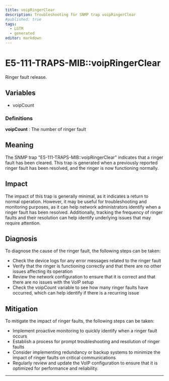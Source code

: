 ```yaml
---
title: voipRingerClear
description: Troubleshooting for SNMP trap voipRingerClear
#published: true
tags:
  - LGTM
  - generated
editor: markdown
---
```


# E5-111-TRAPS-MIB::voipRingerClear 

Ringer fault release. 


## Variables


  - voipCount 

### Definitions 


**voipCount** 
: The number of ringer fault 


## Meaning

The SNMP trap "E5-111-TRAPS-MIB::voipRingerClear" indicates that a ringer fault has been cleared. This trap is generated when a previously reported ringer fault has been resolved, and the ringer is now functioning normally.

## Impact

The impact of this trap is generally minimal, as it indicates a return to normal operation. However, it may be useful for troubleshooting and monitoring purposes, as it can help network administrators identify when a ringer fault has been resolved. Additionally, tracking the frequency of ringer faults and their resolution can help identify underlying issues that may require attention.

## Diagnosis

To diagnose the cause of the ringer fault, the following steps can be taken:

* Check the device logs for any error messages related to the ringer fault
* Verify that the ringer is functioning correctly and that there are no other issues affecting its operation
* Review the network configuration to ensure that it is correct and that there are no issues with the VoIP setup
* Check the voipCount variable to see how many ringer faults have occurred, which can help identify if there is a recurring issue

## Mitigation

To mitigate the impact of ringer faults, the following steps can be taken:

* Implement proactive monitoring to quickly identify when a ringer fault occurs
* Establish a process for prompt troubleshooting and resolution of ringer faults
* Consider implementing redundancy or backup systems to minimize the impact of ringer faults on critical communications
* Regularly review and update the VoIP configuration to ensure that it is optimized for performance and reliability.
---




